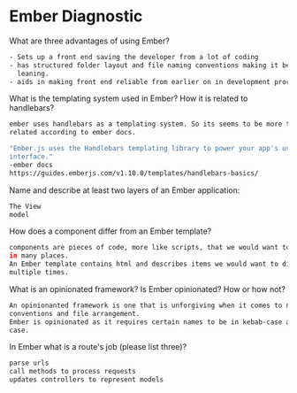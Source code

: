 # Ember Diagnostic

What are three advantages of using Ember?

```sh
- Sets up a front end saving the developer from a lot of coding
- has structured folder layout and file naming conventions making it better for
  leaning.
- aids in making front end reliable from earlier on in development process
```

What is the templating system used in Ember? How it is related to
handlebars?

```sh
ember uses handlebars as a templating system. So its seems to be more than just
related according to ember docs.

"Ember.js uses the Handlebars templating library to power your app's user
interface."
-ember docs
https://guides.emberjs.com/v1.10.0/templates/handlebars-basics/
```

Name and describe at least two layers of an Ember application:

```sh
The View
model
```

How does a component differ from an Ember template?

```sh
components are pieces of code, more like scripts, that we would want to reuse
in many places.
An Ember template contains html and describes items we would want to display
multiple times.
```

What is an opinionated framework? Is Ember opinionated? How or how not?

```sh
An opinionanted framework is one that is unforgiving when it comes to naming
conventions and file arrangement.
Ember is opinionated as it requires certain names to be in kebab-case and camel
case.
```

In Ember what is a route's job (please list three)?

```sh
parse urls
call methods to process requests
updates controllers to represent models
```
